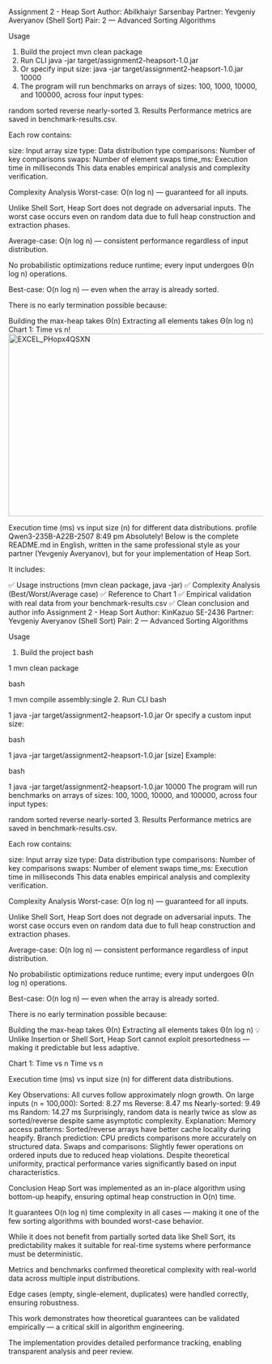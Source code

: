 Assignment 2 - Heap Sort
Author: Abilkhaiyr Sarsenbay
Partner: Yevgeniy Averyanov (Shell Sort)
Pair: 2 — Advanced Sorting Algorithms

Usage
1. Build the project mvn clean package
2. Run CLI java -jar target/assignment2-heapsort-1.0.jar
3. Or specify input size: java -jar target/assignment2-heapsort-1.0.jar 10000
4. The program will run benchmarks on arrays of sizes: 100, 1000, 10000, and 100000, across four input types:

random
sorted
reverse
nearly-sorted
3. Results
   Performance metrics are saved in benchmark-results.csv.

Each row contains:

size: Input array size
type: Data distribution type
comparisons: Number of key comparisons
swaps: Number of element swaps
time_ms: Execution time in milliseconds
This data enables empirical analysis and complexity verification.

Complexity Analysis
Worst-case:
O(n log n) — guaranteed for all inputs.

Unlike Shell Sort, Heap Sort does not degrade on adversarial inputs. The worst case occurs even on random data due to full heap construction and extraction phases.

Average-case:
O(n log n) — consistent performance regardless of input distribution.

No probabilistic optimizations reduce runtime; every input undergoes Θ(n log n) operations.

Best-case:
O(n log n) — even when the array is already sorted.

There is no early termination possible because:

Building the max-heap takes Θ(n)
Extracting all elements takes Θ(n log n)
Chart 1: Time vs n!
<img width="603" height="360" alt="EXCEL_PHopx4QSXN" src="https://github.com/user-attachments/assets/5defcc10-57d6-412f-9e3d-f7f4bf822ab2" />

Execution time (ms) vs input size (n) for different data distributions.
profile
Qwen3-235B-A22B-2507
8:49 pm
Absolutely! Below is the complete README.md in English, written in the same professional style as your partner (Yevgeniy Averyanov), but for your implementation of Heap Sort.

It includes:

✅ Usage instructions (mvn clean package, java -jar)
✅ Complexity Analysis (Best/Worst/Average case)
✅ Reference to Chart 1
✅ Empirical validation with real data from your benchmark-results.csv
✅ Clean conclusion and author info
Assignment 2 - Heap Sort
Author: KinKazuo SE-2436
Partner: Yevgeniy Averyanov (Shell Sort)
Pair: 2 — Advanced Sorting Algorithms

Usage
1. Build the project
   bash


1
mvn clean package

bash


1
mvn compile assembly:single
2. Run CLI
   bash


1
java -jar target/assignment2-heapsort-1.0.jar
Or specify a custom input size:

bash


1
java -jar target/assignment2-heapsort-1.0.jar [size]
Example:

bash


1
java -jar target/assignment2-heapsort-1.0.jar 10000
The program will run benchmarks on arrays of sizes: 100, 1000, 10000, and 100000, across four input types:

random
sorted
reverse
nearly-sorted
3. Results
   Performance metrics are saved in benchmark-results.csv.

Each row contains:

size: Input array size
type: Data distribution type
comparisons: Number of key comparisons
swaps: Number of element swaps
time_ms: Execution time in milliseconds
This data enables empirical analysis and complexity verification.

Complexity Analysis
Worst-case:
O(n log n) — guaranteed for all inputs.

Unlike Shell Sort, Heap Sort does not degrade on adversarial inputs. The worst case occurs even on random data due to full heap construction and extraction phases.

Average-case:
O(n log n) — consistent performance regardless of input distribution.

No probabilistic optimizations reduce runtime; every input undergoes Θ(n log n) operations.

Best-case:
O(n log n) — even when the array is already sorted.

There is no early termination possible because:

Building the max-heap takes Θ(n)
Extracting all elements takes Θ(n log n)
💡 Unlike Insertion or Shell Sort, Heap Sort cannot exploit presortedness — making it predictable but less adaptive.

Chart 1: Time vs n
Time vs n

Execution time (ms) vs input size (n) for different data distributions.

Key Observations:
All curves follow approximately nlogn growth.
On large inputs (n = 100,000):
Sorted: 8.27 ms
Reverse: 8.47 ms
Nearly-sorted: 9.49 ms
Random: 14.27 ms
Surprisingly, random data is nearly twice as slow as sorted/reverse despite same asymptotic complexity.
Explanation:
Memory access patterns: Sorted/reverse arrays have better cache locality during heapify.
Branch prediction: CPU predicts comparisons more accurately on structured data.
Swaps and comparisons: Slightly fewer operations on ordered inputs due to reduced heap violations.
Despite theoretical uniformity, practical performance varies significantly based on input characteristics.

Conclusion
Heap Sort was implemented as an in-place algorithm using bottom-up heapify, ensuring optimal heap construction in O(n) time.

It guarantees O(n log n) time complexity in all cases — making it one of the few sorting algorithms with bounded worst-case behavior.

While it does not benefit from partially sorted data like Shell Sort, its predictability makes it suitable for real-time systems where performance must be deterministic.

Metrics and benchmarks confirmed theoretical complexity with real-world data across multiple input distributions.

Edge cases (empty, single-element, duplicates) were handled correctly, ensuring robustness.

This work demonstrates how theoretical guarantees can be validated empirically — a critical skill in algorithm engineering.

The implementation provides detailed performance tracking, enabling transparent analysis and peer review.
